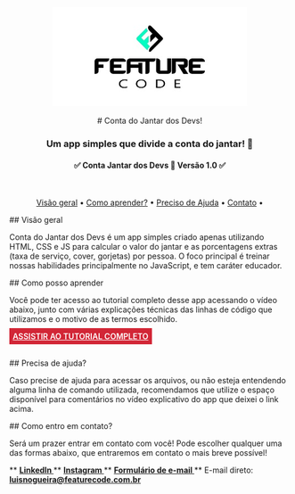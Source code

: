 <p align = "center">
  <img src = "feature_code_logo/logo_feature_code.jpg" height = "178" width = "350" alt = "Feature Code" />
</p>

<div align = "center">
# Conta do Jantar dos Devs! 
</div>

<h3 align = "center">
  Um app simples que divide a conta do jantar! 💸
</h3>

<h4 align = "center">
	✅ Conta Jantar dos Devs 🚀 Versão 1.0 ✅
</h4>


<br>

<p align="center">
 <a href="#visao">Visão geral</a> •
 <a href="#aprender">Como aprender?</a> • 
 <a href="#ajuda">Preciso de Ajuda</a> • 
 <a href="#contato">Contato</a> • 
</p>

<div id="visao">
##  Visão geral

Conta do Jantar dos Devs é um app simples criado apenas utilizando HTML, CSS e JS para calcular o valor do jantar e as porcentagens extras (taxa de serviço, cover, gorjetas) por pessoa. O foco principal é treinar nossas habilidades principalmente no JavaScript, e tem caráter educador. 
</div>

<div id="aprender">
##  Como posso aprender

Você pode ter acesso ao tutorial completo desse app acessando o vídeo abaixo, junto com várias explicações técnicas das linhas de código que utilizamos e o motivo de as termos escolhido. 

<a href="https://youtu.be/BNcl-OEtrxg" style="background: #d22636; color: #fff; padding: 6px; font-weight: 600;"> ASSISTIR AO TUTORIAL COMPLETO </a>
</div>
<br>

<div id="ajuda">
##  Precisa de ajuda?

Caso precise de ajuda para acessar os arquivos, ou não esteja entendendo alguma linha de comando utilizada, recomendamos que utilize o espaço disponível para comentários no vídeo explicativo do app que deixei o link acima. 
</div>

<div id="contato">
## Como entro em contato? 

Será um prazer entrar em contato com você! Pode escolher qualquer uma das formas abaixo, que entraremos em contato o mais breve possível!

 ** <strong><a href="https://www.linkedin.com/in/t%C3%A9rcio-lu%C3%ADs-martins-ab3992207" style="text-decoration: normal;">  LinkedIn </a></strong>
 ** <strong><a href="https://www.instagram.com/featurecode_/" style="text-decoration: normal;">  Instagram </a></strong>
 ** <strong><a href="https://featurecode.com.br/contato/" style="text-decoration: normal;">  Formulário de e-mail </a></strong>
 ** E-mail direto: <strong>luisnogueira@featurecode.com.br</strong> 
</div>

